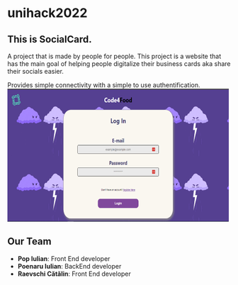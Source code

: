 # unihack2022

## This is SocialCard.

A project that is made by people for people.
This project is a website that has the main goal of helping people digitalize their business cards aka share their socials easier.

Provides simple connectivity with a simple to use authentification.
<img src="./imagesForReadme/login.png" width="500" height="300">


## Our Team 
- **Pop Iulian**: Front End developer
- **Poenaru Iulian**: BackEnd developer
- **Raevschi Cătălin**: Front End developer
